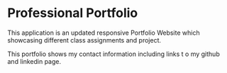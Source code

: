 # Professional Portfolio

This application is an updated responsive Portfolio Website which showcasing different class assignments and project.

This portfolio shows my contact information including links t o my github and linkedin page.